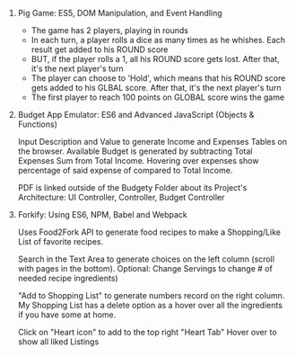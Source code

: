 1) Pig Game: ES5, DOM Manipulation, and Event Handling

    - The game has 2 players, playing in rounds
    - In each turn, a player rolls a dice as many times as he whishes. Each result get added to his ROUND score
    - BUT, if the player rolls a 1, all his ROUND score gets lost. After that, it's the next player's turn
    - The player can choose to 'Hold', which means that his ROUND score gets added to his GLBAL score. After that, it's the next player's turn
    - The first player to reach 100 points on GLOBAL score wins the game

2) Budget App Emulator: ES6 and Advanced JavaScript (Objects & Functions)

    Input Description and Value to generate Income and Expenses Tables on the browser. 
    Available Budget is generated by subtracting Total Expenses Sum from Total Income.
    Hovering over expenses show percentage of said expense of compared to Total Income.

    PDF is linked outside of the Budgety Folder about its Project's Architecture:
                  UI Controller, Controller, Budget Controller 

3) Forkify: Using ES6, NPM, Babel and Webpack

    Uses Food2Fork API to generate food recipes to make a Shopping/Like List of favorite recipes. 

    Search in the Text Area to generate choices on the left column (scroll with pages in the bottom).
        Optional: Change Servings to change # of needed recipe ingredients)

    "Add to Shopping List" to generate numbers record on the right column.
    My Shopping List has a delete option as a hover over all the ingredients if you have some at home.

    Click on "Heart icon" to add to the top right "Heart Tab" 
      Hover over to show all liked Listings






